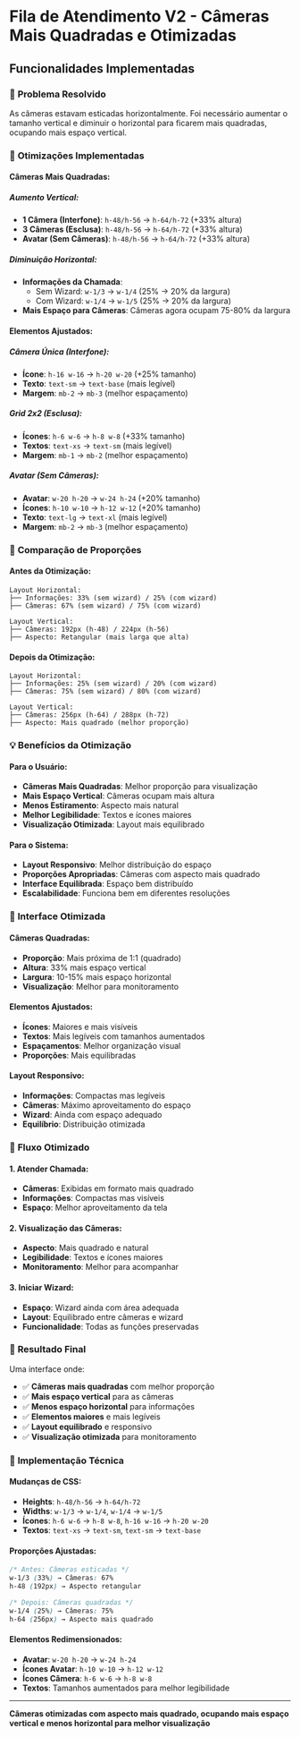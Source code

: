 # Fila de Atendimento V2 - Câmeras Mais Quadradas e Otimizadas

## Funcionalidades Implementadas

### 🎯 **Problema Resolvido**

As câmeras estavam esticadas horizontalmente. Foi necessário aumentar o tamanho vertical e diminuir o horizontal para ficarem mais quadradas, ocupando mais espaço vertical.

### 🔧 **Otimizações Implementadas**

#### **Câmeras Mais Quadradas:**

##### **Aumento Vertical:**
- **1 Câmera (Interfone)**: `h-48/h-56` → `h-64/h-72` (+33% altura)
- **3 Câmeras (Esclusa)**: `h-48/h-56` → `h-64/h-72` (+33% altura)
- **Avatar (Sem Câmeras)**: `h-48/h-56` → `h-64/h-72` (+33% altura)

##### **Diminuição Horizontal:**
- **Informações da Chamada**: 
  - Sem Wizard: `w-1/3` → `w-1/4` (25% → 20% da largura)
  - Com Wizard: `w-1/4` → `w-1/5` (25% → 20% da largura)
- **Mais Espaço para Câmeras**: Câmeras agora ocupam 75-80% da largura

#### **Elementos Ajustados:**

##### **Câmera Única (Interfone):**
- **Ícone**: `h-16 w-16` → `h-20 w-20` (+25% tamanho)
- **Texto**: `text-sm` → `text-base` (mais legível)
- **Margem**: `mb-2` → `mb-3` (melhor espaçamento)

##### **Grid 2x2 (Esclusa):**
- **Ícones**: `h-6 w-6` → `h-8 w-8` (+33% tamanho)
- **Textos**: `text-xs` → `text-sm` (mais legível)
- **Margem**: `mb-1` → `mb-2` (melhor espaçamento)

##### **Avatar (Sem Câmeras):**
- **Avatar**: `w-20 h-20` → `w-24 h-24` (+20% tamanho)
- **Ícones**: `h-10 w-10` → `h-12 w-12` (+20% tamanho)
- **Texto**: `text-lg` → `text-xl` (mais legível)
- **Margem**: `mb-2` → `mb-3` (melhor espaçamento)

### 📱 **Comparação de Proporções**

#### **Antes da Otimização:**
```
Layout Horizontal:
├── Informações: 33% (sem wizard) / 25% (com wizard)
├── Câmeras: 67% (sem wizard) / 75% (com wizard)

Layout Vertical:
├── Câmeras: 192px (h-48) / 224px (h-56)
├── Aspecto: Retangular (mais larga que alta)
```

#### **Depois da Otimização:**
```
Layout Horizontal:
├── Informações: 25% (sem wizard) / 20% (com wizard)
├── Câmeras: 75% (sem wizard) / 80% (com wizard)

Layout Vertical:
├── Câmeras: 256px (h-64) / 288px (h-72)
├── Aspecto: Mais quadrado (melhor proporção)
```

### 💡 **Benefícios da Otimização**

#### **Para o Usuário:**
- **Câmeras Mais Quadradas**: Melhor proporção para visualização
- **Mais Espaço Vertical**: Câmeras ocupam mais altura
- **Menos Estiramento**: Aspecto mais natural
- **Melhor Legibilidade**: Textos e ícones maiores
- **Visualização Otimizada**: Layout mais equilibrado

#### **Para o Sistema:**
- **Layout Responsivo**: Melhor distribuição do espaço
- **Proporções Apropriadas**: Câmeras com aspecto mais quadrado
- **Interface Equilibrada**: Espaço bem distribuído
- **Escalabilidade**: Funciona bem em diferentes resoluções

### 🎨 **Interface Otimizada**

#### **Câmeras Quadradas:**
- **Proporção**: Mais próxima de 1:1 (quadrado)
- **Altura**: 33% mais espaço vertical
- **Largura**: 10-15% mais espaço horizontal
- **Visualização**: Melhor para monitoramento

#### **Elementos Ajustados:**
- **Ícones**: Maiores e mais visíveis
- **Textos**: Mais legíveis com tamanhos aumentados
- **Espaçamentos**: Melhor organização visual
- **Proporções**: Mais equilibradas

#### **Layout Responsivo:**
- **Informações**: Compactas mas legíveis
- **Câmeras**: Máximo aproveitamento do espaço
- **Wizard**: Ainda com espaço adequado
- **Equilíbrio**: Distribuição otimizada

### 🔄 **Fluxo Otimizado**

#### **1. Atender Chamada:**
- **Câmeras**: Exibidas em formato mais quadrado
- **Informações**: Compactas mas visíveis
- **Espaço**: Melhor aproveitamento da tela

#### **2. Visualização das Câmeras:**
- **Aspecto**: Mais quadrado e natural
- **Legibilidade**: Textos e ícones maiores
- **Monitoramento**: Melhor para acompanhar

#### **3. Iniciar Wizard:**
- **Espaço**: Wizard ainda com área adequada
- **Layout**: Equilibrado entre câmeras e wizard
- **Funcionalidade**: Todas as funções preservadas

### 🎯 **Resultado Final**

Uma interface onde:
- ✅ **Câmeras mais quadradas** com melhor proporção
- ✅ **Mais espaço vertical** para as câmeras
- ✅ **Menos espaço horizontal** para informações
- ✅ **Elementos maiores** e mais legíveis
- ✅ **Layout equilibrado** e responsivo
- ✅ **Visualização otimizada** para monitoramento

### 🔧 **Implementação Técnica**

#### **Mudanças de CSS:**
- **Heights**: `h-48/h-56` → `h-64/h-72`
- **Widths**: `w-1/3` → `w-1/4`, `w-1/4` → `w-1/5`
- **Ícones**: `h-6 w-6` → `h-8 w-8`, `h-16 w-16` → `h-20 w-20`
- **Textos**: `text-xs` → `text-sm`, `text-sm` → `text-base`

#### **Proporções Ajustadas:**
```css
/* Antes: Câmeras esticadas */
w-1/3 (33%) → Câmeras: 67%
h-48 (192px) → Aspecto retangular

/* Depois: Câmeras quadradas */
w-1/4 (25%) → Câmeras: 75%
h-64 (256px) → Aspecto mais quadrado
```

#### **Elementos Redimensionados:**
- **Avatar**: `w-20 h-20` → `w-24 h-24`
- **Ícones Avatar**: `h-10 w-10` → `h-12 w-12`
- **Ícones Câmera**: `h-6 w-6` → `h-8 w-8`
- **Textos**: Tamanhos aumentados para melhor legibilidade

---

**Câmeras otimizadas com aspecto mais quadrado, ocupando mais espaço vertical e menos horizontal para melhor visualização**
